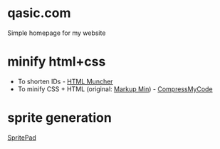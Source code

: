 # qasic.com

Simple homepage for my website

# minify html+css

* To shorten IDs - [HTML Muncher](http://www.htmlmuncher.com)
* To minify CSS + HTML (original: [Markup Min](http://www.prettydiff.com)) - [CompressMyCode](http://www.compressmycode.com)

# sprite generation

[SpritePad](http://wearekiss.com/spritepad)
